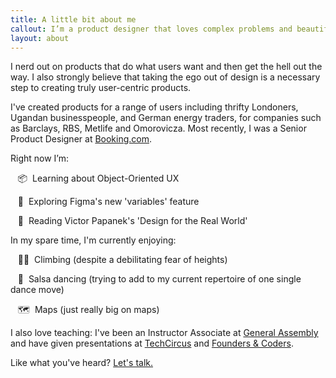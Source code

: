 ```yaml
---
title: A little bit about me
callout: I’m a product designer that loves complex problems and beautifully simple solutions.
layout: about
---
```


I nerd out on products that do what users want and then get the hell out the way. I also strongly believe that taking the ego out of design is a necessary step to creating truly user-centric products.

I've created products for a range of users including thrifty Londoners, Ugandan businesspeople, and German energy traders, for companies such as Barclays, RBS, Metlife and Omorovicza. Most recently, I was a Senior Product Designer at [Booking.com](https://www.booking.com).

Right now I’m:

&nbsp;&nbsp;&nbsp;📦&nbsp;&nbsp;Learning about Object-Oriented UX

&nbsp;&nbsp;&nbsp;🔗&nbsp;&nbsp;Exploring Figma's new 'variables' feature

&nbsp;&nbsp;&nbsp;📖&nbsp;&nbsp;Reading Victor Papanek's 'Design for the Real World'

In my spare time, I'm currently enjoying:

&nbsp;&nbsp;&nbsp;🧗‍♂️&nbsp;&nbsp;Climbing (despite a debilitating fear of heights)

&nbsp;&nbsp;&nbsp;🕺&nbsp;&nbsp;Salsa dancing (trying to add to my current repertoire of one single dance move)

&nbsp;&nbsp;&nbsp;🗺️&nbsp;&nbsp;Maps (just really big on maps)

I also love teaching: I've been an Instructor Associate at [General Assembly](https://generalassemb.ly/) and have given presentations at [TechCircus](https://www.techcircustv.com) and [Founders & Coders](https://www.foundersandcoders.com/).

Like what you've heard? [Let's talk.](https://jaredhill.co/contact/)
